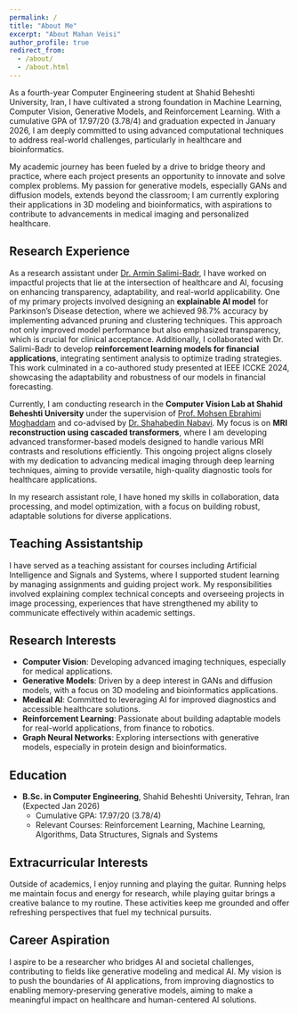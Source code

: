 ```yaml
---
permalink: /
title: "About Me"
excerpt: "About Mahan Veisi"
author_profile: true
redirect_from:
  - /about/
  - /about.html
---
```


As a fourth-year Computer Engineering student at Shahid Beheshti University, Iran, I have cultivated a strong foundation in Machine Learning, Computer Vision, Generative Models, and Reinforcement Learning. With a cumulative GPA of 17.97/20 (3.78/4) and graduation expected in January 2026, I am deeply committed to using advanced computational techniques to address real-world challenges, particularly in healthcare and bioinformatics.

My academic journey has been fueled by a drive to bridge theory and practice, where each project presents an opportunity to innovate and solve complex problems. My passion for generative models, especially GANs and diffusion models, extends beyond the classroom; I am currently exploring their applications in 3D modeling and bioinformatics, with aspirations to contribute to advancements in medical imaging and personalized healthcare.

## Research Experience
As a research assistant under [Dr. Armin Salimi-Badr](https://scholar.google.com/citations?view_op=list_works&hl=en&hl=en&user=akmKmMQAAAAJ&sortby=pubdate), I have worked on impactful projects that lie at the intersection of healthcare and AI, focusing on enhancing transparency, adaptability, and real-world applicability. One of my primary projects involved designing an **explainable AI model** for Parkinson’s Disease detection, where we achieved 98.7% accuracy by implementing advanced pruning and clustering techniques. This approach not only improved model performance but also emphasized transparency, which is crucial for clinical acceptance. Additionally, I collaborated with Dr. Salimi-Badr to develop **reinforcement learning models for financial applications**, integrating sentiment analysis to optimize trading strategies. This work culminated in a co-authored study presented at IEEE ICCKE 2024, showcasing the adaptability and robustness of our models in financial forecasting.

Currently, I am conducting research in the **Computer Vision Lab at Shahid Beheshti University** under the supervision of [Prof. Mohsen Ebrahimi Moghaddam](https://scholar.google.com/citations?user=trWxrgcAAAAJ&hl=en) and co-advised by [Dr. Shahabedin Nabavi](https://scholar.google.com/citations?user=D_mPA6sAAAAJ&hl=en). My focus is on **MRI reconstruction using cascaded transformers**, where I am developing advanced transformer-based models designed to handle various MRI contrasts and resolutions efficiently. This ongoing project aligns closely with my dedication to advancing medical imaging through deep learning techniques, aiming to provide versatile, high-quality diagnostic tools for healthcare applications.


In my research assistant role, I have honed my skills in collaboration, data processing, and model optimization, with a focus on building robust, adaptable solutions for diverse applications.

## Teaching Assistantship
I have served as a teaching assistant for courses including Artificial Intelligence and Signals and Systems, where I supported student learning by managing assignments and guiding project work. My responsibilities involved explaining complex technical concepts and overseeing projects in image processing, experiences that have strengthened my ability to communicate effectively within academic settings.

## Research Interests

- **Computer Vision**: Developing advanced imaging techniques, especially for medical applications.
- **Generative Models**: Driven by a deep interest in GANs and diffusion models, with a focus on 3D modeling and bioinformatics applications.
- **Medical AI**: Committed to leveraging AI for improved diagnostics and accessible healthcare solutions.
- **Reinforcement Learning**: Passionate about building adaptable models for real-world applications, from finance to robotics.
- **Graph Neural Networks**: Exploring intersections with generative models, especially in protein design and bioinformatics.

## Education

- **B.Sc. in Computer Engineering**, Shahid Beheshti University, Tehran, Iran (Expected Jan 2026)
  - Cumulative GPA: 17.97/20 (3.78/4)
  - Relevant Courses: Reinforcement Learning, Machine Learning, Algorithms, Data Structures, Signals and Systems

## Extracurricular Interests
Outside of academics, I enjoy running and playing the guitar. Running helps me maintain focus and energy for research, while playing guitar brings a creative balance to my routine. These activities keep me grounded and offer refreshing perspectives that fuel my technical pursuits.

## Career Aspiration
I aspire to be a researcher who bridges AI and societal challenges, contributing to fields like generative modeling and medical AI. My vision is to push the boundaries of AI applications, from improving diagnostics to enabling memory-preserving generative models, aiming to make a meaningful impact on healthcare and human-centered AI solutions.
